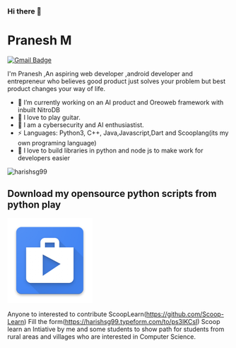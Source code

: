 ### Hi there 👋

 


# Pranesh M
[![Gmail Badge](https://img.shields.io/badge/-praneshmj17@gmail.com-c14438?style=flat-square&logo=Gmail&logoColor=white&link=mailto:praneshmj17@gmail.com)](mailto:praneshmj17@gmail.com)

 

I'm Pranesh ,An aspiring web developer ,android developer and  entrepreneur who believes good product just solves your problem but best product changes your way of life.

 

- 🔭 I’m currently working on an AI product and Oreoweb framework with inbuilt NitroDB
- 🌱 I  love to play guitar.
- 🌱 I am a cybersecurity and AI enthusiastist.
- ⚡ Languages: Python3, C++, Java,Javascript,Dart and Scooplang(its my own programing language)
- 🌱 I love to build libraries in python and node js to make work for developers easier

 

<p align="left"><img src="https://github-readme-stats.vercel.app/api?username=pranesh17&show_icons=true" alt="harishsg99" /></p>

 


## Download my opensource python scripts from python play
[![Deploy](https://github.com/harishsg99/Scoop-Store/blob/master/192.png)](https://pythonplay.ml/)

 

Anyone to interested to contribute ScoopLearn(https://github.com/Scoop-Learn) Fill the form(https://harishsg99.typeform.com/to/ps3IKCsI)
Scoop learn an Intiative by me and some students to show path for students from rural areas and villages who are interested in Computer Science.
